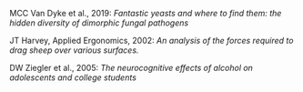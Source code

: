 MCC Van Dyke et al., 2019: *Fantastic yeasts and where to find them: the hidden diversity of dimorphic fungal pathogens*

JT Harvey, Applied Ergonomics, 2002: *An analysis of the forces required to drag sheep over various surfaces.*

DW Ziegler et al., 2005: *The neurocognitive effects of alcohol on adolescents and college students*

